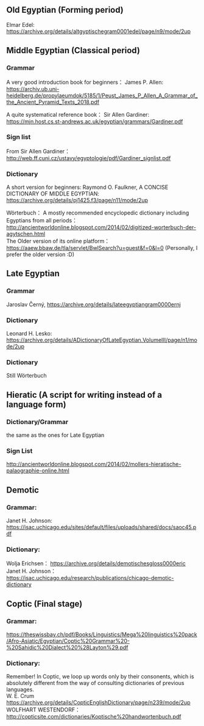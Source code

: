## Old Egyptian (Forming period)
Elmar Edel: https://archive.org/details/altgyptischegram0001edel/page/n9/mode/2up


## Middle Egyptian (Classical period)
### Grammar
A very good introduction book for beginners：
  James P. Allen: https://archiv.ub.uni-heidelberg.de/propylaeumdok/5185/1/Peust_James_P_Allen_A_Grammar_of_the_Ancient_Pyramid_Texts_2018.pdf

A quite systematical reference book：
  Sir Allen Gardiner: https://mjn.host.cs.st-andrews.ac.uk/egyptian/grammars/Gardiner.pdf

### Sign list
  From Sir Allen Gardiner：http://web.ff.cuni.cz/ustavy/egyptologie/pdf/Gardiner_signlist.pdf

### Dictionary 
A short version for beginners:
  Raymond O. Faulkner, A CONCISE DICTIONARY OF MIDDLE EGYPTIAN: https://archive.org/details/pj1425.f3/page/n11/mode/2up

Wörterbuch：
  A mostly recommended encyclopedic dictionary including Egyptians from all periods：http://ancientworldonline.blogspot.com/2014/02/digitized-worterbuch-der-agytschen.html    
  The Older version of its online platform：https://aaew.bbaw.de/tla/servlet/BwlSearch?u=guest&f=0&l=0
  (Personally, I prefer the older version :D)

## Late Egyptian 

### Grammar
  Jaroslav Černý, https://archive.org/details/lateegyptiangram0000ernj

### Dictionary
  Leonard H. Lesko: https://archive.org/details/ADictionaryOfLateEgyptian.VolumeIII/page/n1/mode/2up

### Dictionary
  Still Wörterbuch


## Hieratic (A script for writing instead of a language form)

### Dictionary/Grammar
  the same as the ones for Late Egyptian
### Sign List
  http://ancientworldonline.blogspot.com/2014/02/mollers-hieratische-palaographie-online.html



## Demotic 

### Grammar:
  Janet H. Johnson: https://isac.uchicago.edu/sites/default/files/uploads/shared/docs/saoc45.pdf

### Dictionary:
  Wolja Erichsen： https://archive.org/details/demotischesgloss0000eric
  Janet H. Johnson：https://isac.uchicago.edu/research/publications/chicago-demotic-dictionary


## Coptic (Final stage)

### Grammar:
  https://theswissbay.ch/pdf/Books/Linguistics/Mega%20linguistics%20pack/Afro-Asiatic/Egyptian/Coptic%20Grammar%20-%20Sahidic%20Dialect%20%28Layton%29.pdf

### Dictionary:
Remember! In Coptic, we loop up words only by their consonents, which is absolutely different from the way of consulting dictionaries of previous languages.  
  W. E. Crum https://archive.org/details/CopticEnglishDictionary/page/n239/mode/2up
  WOLFHART WESTENDORF： http://copticsite.com/dictionaries/Koptische%20handwortenbuch.pdf
